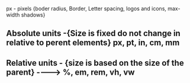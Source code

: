 px - pixels {boder radius, Border, Letter spacing, logos and icons, max-width shadows}

## Absolute units -{Size is fixed do not change in relative to perent elements} px, pt, in, cm, mm

## Relative units - {size is based on the size of the parent} ----> %, em, rem, vh, vw

